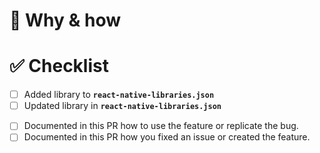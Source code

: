 <!-- Thanks for submitting a pull request! We appreciate you spending the time to work on these changes.
Please follow the template so that the reviewers can easily understand what the code changes affect -->

# 📝 Why & how
<!-- Does this PR add a feature? Address a bug? Add a new library? Document your changes here! -->


# ✅ Checklist
<!-- Check completed item, when applicable, via [X], remove unneeded tasks from the list -->

<!-- If you added a new library or updated the existing one -->
- [ ] Added library to **`react-native-libraries.json`**
- [ ] Updated library in **`react-native-libraries.json`**

<!-- If you added a feature or fixed a bug -->
- [ ] Documented in this PR how to use the feature or replicate the bug.
- [ ] Documented in this PR how you fixed an issue or created the feature.
